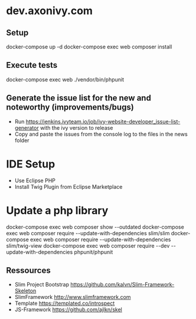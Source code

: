 # dev.axonivy.com

## Setup

  docker-compose up -d
  docker-compose exec web composer install

## Execute tests

  docker-compose exec web ./vendor/bin/phpunit

## Generate the issue list for the new and noteworthy (improvements/bugs)

- Run https://jenkins.ivyteam.io/job/ivy-website-developer_issue-list-generator with the ivy version to release
- Copy and paste the issues from the console log to the files in the news folder

# IDE Setup

- Use Eclipse PHP
- Install Twig Plugin from Eclipse Marketplace

# Update a php library

  docker-compose exec web composer show --outdated
  docker-compose exec web composer require --update-with-dependencies slim/slim
  docker-compose exec web composer require --update-with-dependencies slim/twig-view
  docker-compose exec web composer require --dev --update-with-dependencies phpunit/phpunit

## Ressources

- Slim Project Bootstrap <https://github.com/kalvn/Slim-Framework-Skeleton>
- SlimFramework <http://www.slimframework.com>
- Template <https://templated.co/introspect>
- JS-Framework <https://github.com/ajlkn/skel>
